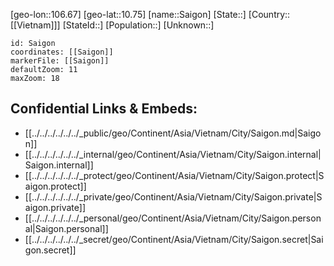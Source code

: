 ﻿---
location: [10.75,106.67]
mapzoom: [7,12] 
mapmarker: city 
type: City
tags:
- geo/City


SpocWebEntityId: 33874
isDeleted: false
confidential: public

---
[geo-lon::106.67]
[geo-lat::10.75]
[name::Saigon]
[State::]
[Country::[[Vietnam]]]
[StateId::]
[Population::]
[Unknown::]


```leaflet
id: Saigon
coordinates: [[Saigon]]
markerFile: [[Saigon]]
defaultZoom: 11 
maxZoom: 18
```


## Confidential Links & Embeds: 
- [[../../../../../../_public/geo/Continent/Asia/Vietnam/City/Saigon.md|Saigon]] 
- [[../../../../../../_internal/geo/Continent/Asia/Vietnam/City/Saigon.internal|Saigon.internal]] 
- [[../../../../../../_protect/geo/Continent/Asia/Vietnam/City/Saigon.protect|Saigon.protect]] 
- [[../../../../../../_private/geo/Continent/Asia/Vietnam/City/Saigon.private|Saigon.private]] 
- [[../../../../../../_personal/geo/Continent/Asia/Vietnam/City/Saigon.personal|Saigon.personal]] 
- [[../../../../../../_secret/geo/Continent/Asia/Vietnam/City/Saigon.secret|Saigon.secret]] 
